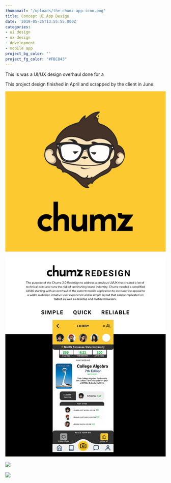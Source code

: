 ```yaml
---
thumbnail: "/uploads/the-chumz-app-icon.png"
title: Concept UI App Design 
date: '2019-05-25T13:55:55.000Z'
categories:
- ui design
- ux design
- development
- mobile app
project_bg_color: ''
project_fg_color: "#FBC843"
---
```


This is was a UI/UX design overhaul done for a  

This project design finished in April and scrapped by the client in June.



![](/uploads/the-chumz-app-icon.png)

![](/uploads/the-chumz-app-redesign-doc.png)

![](/uploads/the-chumz-app-primary-screens.png)

![](/uploads/the-chumz-app-secondary-screens.png)
